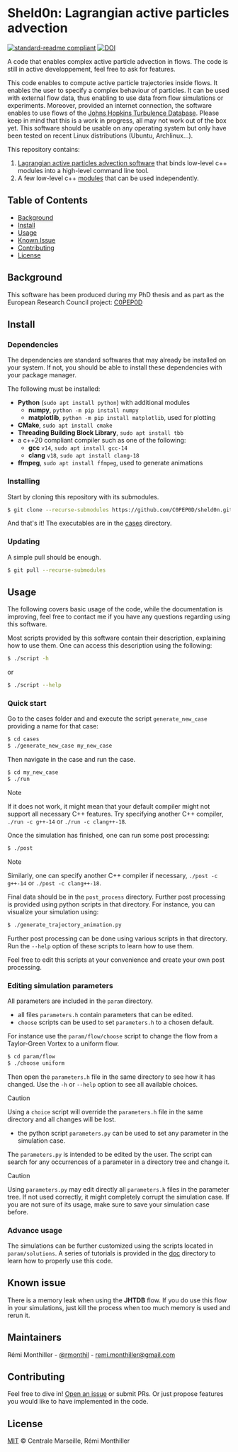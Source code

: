 # Sheld0n: Lagrangian active particles advection

[![standard-readme compliant](https://img.shields.io/badge/readme%20style-standard-brightgreen.svg?style=flat-square)](https://github.com/RichardLitt/standard-readme)
[![DOI](https://zenodo.org/badge/421041396.svg)](https://zenodo.org/badge/latestdoi/421041396)

A code that enables complex active particle advection in flows. 
The code is still in active developpement, feel free to ask for features.

This code enables to compute active particle trajectories inside flows. It enables the user to specify a complex behaviour of particles. It can be used with external flow data, thus enabling to use data from flow simulations or experiments. Moreover, provided an internet connection, the software enables to use flows of the [Johns Hopkins Turbulence Database](http://turbulence.pha.jhu.edu/).
Please keep in mind that this is a work in progress, all may not work out of the box yet.
This software should be usable on any operating system but only have been tested on recent Linux distributions (Ubuntu, Archlinux...).

This repository contains:

1. [Lagrangian active particles advection software](./app) that binds low-level c++ modules into a high-level command line tool.
2. A few low-level c++ [modules](./modules) that can be used independently.

## Table of Contents

- [Background](#background)
- [Install](#install)
- [Usage](#usage)
- [Known Issue](#known-issue)
- [Contributing](#contributing)
- [License](#license)

## Background

This software has been produced during my PhD thesis and as part as the European Research Council project: [C0PEP0D](https://c0pep0d.github.io/)

## Install

### Dependencies

The dependencies are standard softwares that may already be installed on your system.
If not, you should be able to install these dependencies with your package manager.

The following must be installed:
* **Python** (`sudo apt install python`) with additional modules
	* **numpy**, `python -m pip install numpy`
	* **matplotlib**, `python -m pip install matplotlib`, used for plotting
* **CMake**, `sudo apt install cmake`
* **Threading Building Block Library**, `sudo apt install tbb`
* a c++20 compliant compiler such as one of the following:
	* **gcc** `v14`, `sudo apt install gcc-14`
	* **clang** `v18`, `sudo apt install clang-18`
* **ffmpeg**, `sudo apt install ffmpeg`, used to generate animations

### Installing

Start by cloning this repository with its submodules.

```sh
$ git clone --recurse-submodules https://github.com/C0PEP0D/sheld0n.git
```

And that's it!
The executables are in the [cases](./cases) directory.

### Updating

A simple pull should be enough.

```sh
$ git pull --recurse-submodules
```

## Usage

The following covers basic usage of the code, while the documentation is improving, feel free to contact me if you have any questions regarding using this software.

Most scripts provided by this software contain their description, explaining how to use them. 
One can access this description using the following:

```sh
$ ./script -h
```
or
```sh
$ ./script --help
```

### Quick start

Go to the cases folder and and execute the script `generate_new_case` providing a name for that case:

```sh
$ cd cases
$ ./generate_new_case my_new_case
```

Then navigate in the case and run the case.

```sh
$ cd my_new_case
$ ./run
```

> [!NOTE]
> If it does not work, it might mean that your default compiler might not support all necessary C++ features.
> Try specifying another C++ compiler, `./run -c g++-14` or `./run -c clang++-18`.

Once the simulation has finished, one can run some post processing:

```sh
$ ./post
```

> [!NOTE]
> Similarly, one can specify another C++ compiler if necessary, `./post -c g++-14` or `./post -c clang++-18`.

Final data should be in the `post_process` directory. 
Further post processing is provided using python scripts in that directory.
For instance, you can visualize your simulation using:

```sh
$ ./generate_trajectory_animation.py
```

Further post processing can be done using various scripts in that directory.
Run the `--help` option of these scripts to learn how to use them.

Feel free to edit this scripts at your convenience and create your own post processing.

### Editing simulation parameters

All parameters are included in the `param` directory.
* all files `parameters.h` contain parameters that can be edited.
* `choose` scripts can be used to set `parameters.h` to a chosen default.

For instance use the `param/flow/choose` script to change the flow from a Taylor-Green Vortex to a uniform flow. 
```sh
$ cd param/flow
$ ./choose uniform
```
Then open the `parameters.h` file in the same directory to see how it has changed.
Use the `-h` or `--help` option to see all available choices.

> [!CAUTION]
> Using a `choice` script will override the `parameters.h` file in the same directory and all changes will be lost.

* the python script `parameters.py` can be used to set any parameter in the simulation case.

The `parameters.py` is intended to be edited by the user. 
The script can search for any occurrences of a parameter in a directory tree and change it.

> [!CAUTION]
> Using `parameters.py` may edit directly all `parameters.h` files in the parameter tree. 
> If not used correctly, it might completely corrupt the simulation case.
> If you are not sure of its usage, make sure to save your simulation case before.

### Advance usage

The simulations can be further customized using the scripts located in `param/solutions`.
A series of tutorials is provided in the [doc](doc) directory to learn how to properly use this code.

## Known issue

There is a memory leak when using the **JHTDB** flow.
If you do use this flow in your simulations, just kill the process when too much memory is used and rerun it.

## Maintainers

Rémi Monthiller - [@rmonthil](https://gitlab.com/rmonthil) - remi.monthiller@gmail.com

## Contributing

Feel free to dive in! [Open an issue](https://github.com/rmonthil/c0pep0d/issues/new) or submit PRs.
Or just propose features you would like to have implemented in the code.

## License

[MIT](LICENSE) © Centrale Marseille, Rémi Monthiller

